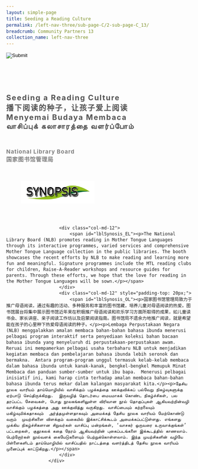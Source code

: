 ```yaml
---
layout: simple-page
title: Seeding a Reading Culture
permalink: /left-nav-three/sub-page-C/2-sub-page-C_13/
breadcrumb: Community Partners 13 
collection_name: left-nav-three
---
```




<input type="image" name="btnBack" id="btnBack" onclick="goBack()" src="/images/btnBack.png" style="height:70px;">


<link href="/misc/bootstrap.min.css" rel="stylesheet" />
<link href="/misc/Site.css" rel="stylesheet" />
<style>
    .divSPMain {
        padding: 20px;
        padding-top: 20px;
        text-align: justify;
        border-radius: 20px;
    }
    .divSPInfo {
        padding-top: 1px;
    }
</style>
<script>
        function goBack() {
          window.history.back();
        }
        </script>
        
<div id="PanelSess">
     <div class="col-md-12" style="padding-top: 40px;">
                    <span id="lblTitle_EL" style="font-weight: bold; font-size: 20px; letter-spacing: 2px; color: #525252">Seeding a Reading Culture<br>播下阅读的种子，让孩子爱上阅读<br>Menyemai Budaya Membaca<br>வாசிப்புக் கலாசாரத்தை வளர்ப்போம்</span>
                </div>
                <div class="col-md-12" style="padding-top: 30px;">
                    <b style="font-size: 17px; color: #525252; display: none;">SCHOOL / ORGANISATION</b><br />
                    <span id="lblOrg_EL" style="font-weight: bold; font-size: 15px; letter-spacing: 1px; color: #7f7f7f">National Library Board<br>国家图书馆管理局</span>
                </div>
    <div class="row divSPMain">
        <h2 style="text-decoration: underline; padding-left: 20px;">
            <img src="/images/sessions/HderSynopsis.png" style="height: 60px;width:199px;" /></h2>
        <div class="col-md-2">
        </div>
    </div>
    <div class="col-md-2">
    </div>
<div class="divSPInfo col-md-10">

                        <div class="col-md-12">
                            <span id="lblSynosis_EL"><p>The National Library Board (NLB) promotes reading in Mother Tongue Languages through its interactive programmes, varied services and comprehensive Mother Tongue Language collection in the public libraries. The booth showcases the recent efforts by NLB to make reading and learning more fun and meaningful. Signature programmes include the MTL reading clubs for children, Raise-A-Reader workshops and resource guides for parents. Through these efforts, we hope that the love for reading in the Mother Tongue Languages will be sown.</p></span>
                        </div>
                        <div class="col-md-12" style="padding-top: 20px;">
                            <span id="lblSynosis_OL"><p>国家图书馆管理局致力于推广母语阅读，通过有趣的活动、多种服务和丰富的图书馆藏，培养儿童对母语阅读的热爱。图书馆展台将集中展示图书馆近年来在积极推广母语阅读和欢乐学习方面所取得的成果，如儿童读书会、家长讲座、亲子阅读工作坊以及启蒙阅读指南。图书馆局不遗余力地推广阅读，就是希望能在孩子的心里种下热爱母语阅读的种子。</p><p>Lembaga Perpustakaan Negara (NLB) menggalakkan amalan membaca bahan-bahan bahasa ibunda menerusi pelbagai program interaktif serta penyediaan koleksi bahan bacaan bahasa ibunda yang menyeluruh di perpustakaan-perpustakaan awam. Reruai ini mempamerkan pelbagai usaha terbaharu NLB untuk menjadikan kegiatan membaca dan pembelajaran bahasa ibunda lebih seronok dan bermakna.  Antara program-program unggul termasuk kelab-kelab membaca dalam bahasa ibunda untuk kanak-kanak, bengkel-bengkel Memupuk Minat Membaca dan panduan sumber-sumber untuk ibu bapa.  Menerusi pelbagai inisiatif ini, kami harap cinta terhadap amalan membaca bahan-bahan bahasa ibunda terus mekar dalam kalangan masyarakat kita.</p><p>தேசிய நூலக வாரியம் தாய்மொழியில் வாசிக்கும் பழக்கத்தை ஊக்குவிக்கப் பல்வேறு நிகழ்வுகளுக்கு ஏற்பாடு செய்திருக்கிறது.  இருவழித் தொடர்பை மையமாகக் கொண்ட நிகழ்ச்சிகள், பல தரப்பட்ட சேவைகள், பொது நூலகங்களிலுள்ள விரிவான நூல் தொகுப்புகள் ஆகியவற்றின்வழி  வாசிக்கும் பழக்கத்தை அது ஊக்குவித்து வருகிறது. வாசிப்பையும் கற்றலையும் மகிழ்வுமிக்கதாகவும்  அர்த்தமுள்ளதாகவும் அமைக்கத் தேசிய நூலக வாரியம் மேற்கொண்டு வரும்  முயற்சிகளை விளக்கும் வகையில் இக்காட்சிக்கூடம் அமைக்கப்பட்டுள்ளது. எங்களது முக்கிய நிகழ்ச்சிகளான சிறுவர்கள் வாசிப்பு மன்றங்கள், ‘வாசகர் ஒருவரை உருவாக்குங்கள்’ பட்டறைகள், குதூகலக் கதை நேரம் ஆகியவற்றின் புகைப்படங்களை இக்கூடத்தில் காணலாம். பெற்றோர்கள் நூல்வளக் கையேடுகளையும் பெற்றுக்கொள்ளலாம். இந்த முயற்சிகளின் வழியே  பிள்ளைகளிடம் தாய்மொழியில் வாசிப்பதில் நாட்டத்தை வளர்த்திடத் தேசிய நூலக வாரியம் முனைப்புக் காட்டுகிறது.</p></span>
                        </div>
                    </div>

</div>
